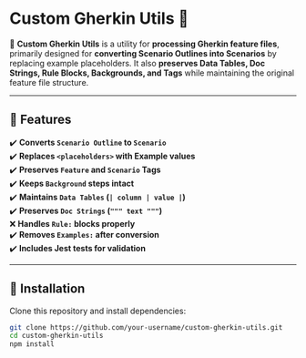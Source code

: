 # Custom Gherkin Utils 🥒

🚀 **Custom Gherkin Utils** is a utility for **processing Gherkin feature files**, primarily designed for **converting Scenario Outlines into Scenarios** by replacing example placeholders. It also **preserves Data Tables, Doc Strings, Rule Blocks, Backgrounds, and Tags** while maintaining the original feature file structure.

---

## 📌 Features
✔️ **Converts `Scenario Outline` to `Scenario`**  
✔️ **Replaces `<placeholders>` with Example values**  
✔️ **Preserves `Feature` and `Scenario` Tags**  
✔️ **Keeps `Background` steps intact**  
✔️ **Maintains `Data Tables` (`| column | value |`)**  
✔️ **Preserves `Doc Strings` (`""" text """`)**  
❌ **Handles `Rule:` blocks properly**  
✔️ **Removes `Examples:` after conversion**  
✔️ **Includes Jest tests for validation**  

---

## 🚀 Installation
Clone this repository and install dependencies:
```sh
git clone https://github.com/your-username/custom-gherkin-utils.git
cd custom-gherkin-utils
npm install
